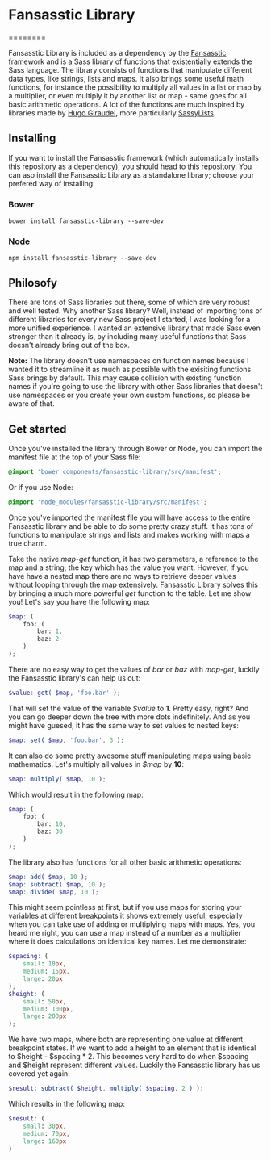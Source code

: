 # Fansasstic Library
========

Fansasstic Library is included as a dependency by the [Fansasstic framework](http://github.com/flugger/fansasstic) and is a Sass library of functions that existentially extends the Sass language. The library consists of functions that manipulate different data types, like strings, lists and maps. It also brings some useful math functions, for instance the possibility to multiply all values in a list or map by a multiplier, or even multiply it by another list or map - same goes for all basic arithmetic operations. A lot of the functions are much inspired by libraries made by [Hugo Giraudel](https://github.com/HugoGiraudel), more particularly [SassyLists](https://github.com/at-import/SassyLists).

## Installing
If you want to install the Fansasstic framework (which automatically installs this repository as a dependency), you should head to [this repository](http://github.com/flugger/fansasstic). You can aso install the Fansasstic Library as a standalone library; choose your prefered way of installing:

### Bower
```
bower install fansasstic-library --save-dev
```

### Node
```
npm install fansasstic-library --save-dev
```

## Philosofy
There are tons of Sass libraries out there, some of which are very robust and well tested. Why another Sass library? Well, instead of importing tons of different libraries for every new Sass project I started, I was looking for a more unified experience. I wanted an extensive library that made Sass even stronger than it already is, by including many useful functions that Sass doesn't already bring out of the box. 

__Note:__ The library doesn't use namespaces on function names because I wanted it to streamline it as much as possible with the exisiting functions Sass brings by default. This may cause collision with existing function names if you're going to use the library with other Sass libraries that doesn't use namespaces or you create your own custom functions, so please be aware of that.

## Get started
Once you've installed the library through Bower or Node, you can import the manifest file at the top of your Sass file:

```scss
@import 'bower_components/fansasstic-library/src/manifest';
```

Or if you use Node:

```scss
@import 'node_modules/fansasstic-library/src/manifest';
```

Once you've imported the manifest file you will have access to the entire Fansasstic library and be able to do some pretty crazy stuff. It has tons of functions to manipulate strings and lists and makes working with maps a true charm.

Take the native _map-get_ function, it has two parameters, a reference to the map and a string; the key which has the value you want. However, if you have have a nested map there are no ways to retrieve deeper values without looping through the map extensively. Fansasstic Library solves this by bringing a much more powerful _get_ function to the table. Let me show you! Let's say you have the following map:

```scss
$map: (
    foo: (
        bar: 1,
        baz: 2
    )
);
```

There are no easy way to get the values of _bar_ or _baz_ with _map-get_, luckily the Fansasstic library's can help us out:

```scss
$value: get( $map, 'foo.bar' );
```

That will set the value of the variable _$value_ to __1__. Pretty easy, right? And you can go deeper down the tree with more dots indefinitely. And as you might have guesed, it has the same way to set values to nested keys:

```scss
$map: set( $map, 'foo.bar', 3 );
```

It can also do some pretty awesome stuff manipulating maps using basic mathematics. Let's multiply all values in _$map_ by __10__:

```scss
$map: multiply( $map, 10 );
```

Which would result in the following map:

```scss
$map: (
    foo: (
        bar: 10,
        baz: 30
    )
);
```

The library also has functions for all other basic arithmetic operations:

```scss
$map: add( $map, 10 );
$map: subtract( $map, 10 );
$map: divide( $map, 10 );
```

This might seem pointless at first, but if you use maps for storing your variables at different breakpoints it shows extremely useful, especially when you can take use of adding or multiplying maps with maps. Yes, you heard me right, you can use a map instead of a number as a multiplier where it does calculations on identical key names. Let me demonstrate:

```scss
$spacing: (
    small: 10px,
    medium: 15px,
    large: 20px
);
$height: (
    small: 50px,
    medium: 100px,
    large: 200px
);
```

We have two maps, where both are representing one value at different breakpoint states. If we want to add a height to an element that is identical to $height - $spacing * 2. This becomes very hard to do when $spacing and $height represent different values. Luckily the Fansasstic library has us covered yet again:

```scss
$result: subtract( $height, multiply( $spacing, 2 ) );
```

Which results in the following map:

```scss
$result: (
    small: 30px,
    medium: 70px,
    large: 160px
)
```

